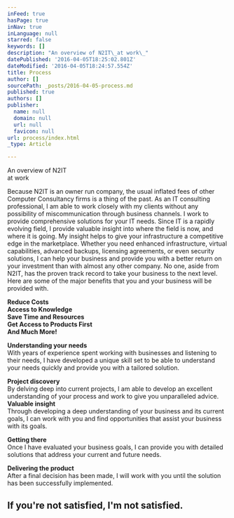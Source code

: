```yaml
---
inFeed: true
hasPage: true
inNav: true
inLanguage: null
starred: false
keywords: []
description: "An overview of N2IT\_at work\_"
datePublished: '2016-04-05T18:25:02.801Z'
dateModified: '2016-04-05T18:24:57.554Z'
title: Process
author: []
sourcePath: _posts/2016-04-05-process.md
published: true
authors: []
publisher:
  name: null
  domain: null
  url: null
  favicon: null
url: process/index.html
_type: Article

---
```

An overview of N2IT   
at work 

Because N2IT is an owner run company, the usual inflated fees of other Computer Consultancy firms is a thing of the past. As an IT consulting professional, I am able to work closely with my clients without any possibility of miscommunication through business channels. I work to provide comprehensive solutions for your IT needs. Since IT is a rapidly evolving field, I provide valuable insight into where the field is now, and where it is going. My insight helps to give your infrastructure a competitive edge in the marketplace. Whether you need enhanced infrastructure, virtual capabilities, advanced backups, licensing agreements, or even security solutions, I can help your business and provide you with a better return on your investment than with almost any other company. No one, aside from N2IT, has the proven track record to take your business to the next level.
Here are some of the major benefits that you and your business will be provided with. 

**Reduce Costs**  
**Access to Knowledge**  
**Save Time and Resources**  
**Get Access to Products First**  
**And Much More!**

**Understanding your needs**  
With years of experience spent working with businesses and listening to their needs, I have developed a unique skill set to be able to understand your needs quickly and provide you with a tailored solution. 

**Project discovery**  
By delving deep into current projects, I am able to develop an excellent understanding of your process and work to give you unparalleled advice.  
**Valuable insight**  
Through developing a deep understanding of your business and its current goals, I can work with you and find opportunities that assist your business with its goals. 

**Getting there**  
Once I have evaluated your business goals, I can provide you with detailed solutions that address your current and future needs. 

**Delivering the product**  
After a final decision has been made, I will work with you until the solution has been successfully implemented. 

## If you're not satisfied, I'm not satisfied.